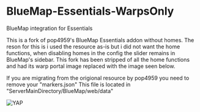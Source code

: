 # BlueMap-Essentials-WarpsOnly
BlueMap integration for Essentials

This is a fork of pop4959's BlueMap Essentials addon without homes.
The reson for this is i used the resource as-is but i did not want the home functions, when disabling homes in the config the slider remains in BlueMap's sidebar.
This fork has been stripped of all the home functions and had its warp portal image replaced with the image seen below.

If you are migrating from the origional resource by pop4959 you need to remove your "markers.json"
This file is located in "ServerMainDirectory/BlueMap/web/data"

<img alt="YAP" src="https://i.imgur.com/iXgkZNB.png">
